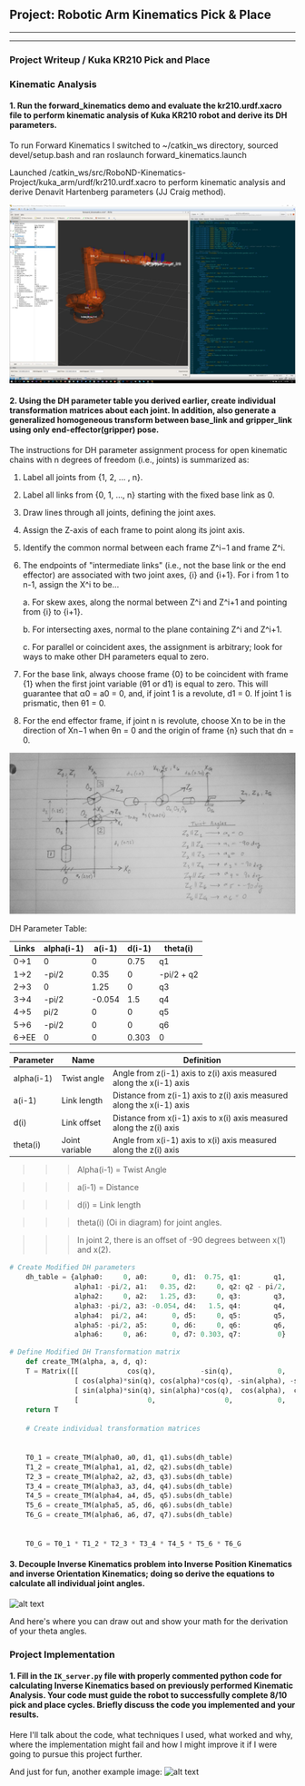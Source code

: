 ## Project: Robotic Arm Kinematics Pick & Place

---

[//]: # (Image References)

[image1]: ./misc_images/launch_kuka_urdf.jpg
[image2]: ./misc_images/denavit_hartenberg_sketch.jpg
[image3]: ./misc_images/wc_equation.png

---

### Project Writeup / Kuka KR210 Pick and Place

### Kinematic Analysis
#### 1. Run the forward_kinematics demo and evaluate the kr210.urdf.xacro file to perform kinematic analysis of Kuka KR210 robot and derive its DH parameters.

To run Forward Kinematics I switched to ~/catkin_ws directory, sourced devel/setup.bash and ran roslaunch forward_kinematics.launch

Launched /catkin_ws/src/RoboND-Kinematics-Project/kuka_arm/urdf/kr210.urdf.xacro to perform kinematic analysis and derive Denavit Hartenberg parameters (JJ Craig method).

![alt text][image1]

#### 2. Using the DH parameter table you derived earlier, create individual transformation matrices about each joint. In addition, also generate a generalized homogeneous transform between base_link and gripper_link using only end-effector(gripper) pose.

The instructions for DH parameter assignment process for open kinematic chains with n degrees of freedom (i.e., joints) is summarized as:

1. Label all joints from {1, 2, … , n}.
2. Label all links from {0, 1, …, n} starting with the fixed base link as 0.
3. Draw lines through all joints, defining the joint axes.
4. Assign the Z-axis of each frame to point along its joint axis.
5. Identify the common normal between each frame ​Z​^​i−1 and frame Z​^​i.

6. The endpoints of "intermediate links" (i.e., not the base link or the end effector) are associated with two joint axes, {i} and {i+1}. For i from 1 to n-1, assign the X^​i
to be...

    a. For skew axes, along the normal between Z^​i and Z​^​i+1 and pointing from {i} to {i+1}.
    
    b. For intersecting axes, normal to the plane containing ​Z^​i and Z^​i+1.
    
    c. For parallel or coincident axes, the assignment is arbitrary; look for ways to make other DH parameters equal to zero.

7. For the base link, always choose frame {0} to be coincident with frame {1} when the first joint variable (θ​1 or d1) is equal to zero. This will guarantee that α0 = a​0 = 0, and, if joint 1 is a revolute, d​1 = 0. If joint 1 is prismatic, then θ​1 = 0.

8. For the end effector frame, if joint n is revolute, choose Xn to be in the direction of X​n−1 when θ​n = 0 and the origin of frame {n} such that d​n = 0.

![alt text][image2]

DH Parameter Table:

Links | alpha(i-1) | a(i-1) | d(i-1) | theta(i)
--- | --- | --- | --- | ---
0->1 | 0 | 0 | 0.75 | q1
1->2 | -pi/2 | 0.35 | 0 | -pi/2 + q2
2->3 | 0 | 1.25 | 0 | q3
3->4 | -pi/2 | -0.054 | 1.5 | q4
4->5 | pi/2 | 0 | 0 | q5
5->6 | -pi/2 | 0 | 0 | q6
6->EE | 0 | 0 | 0.303 | 0
  
Parameter | Name | Definition   
--- | --- | ---
alpha(i-1) | Twist angle | Angle from z(i-1) axis to z(i) axis measured along the x(i-1) axis
a(i-1) | Link length | Distance from z(i-1) axis to z(i) axis measured along the x(i-1) axis
d(i) | Link offset | Distance from x(i-1) axis to x(i) axis measured along the z(i) axis
theta(i) | Joint variable | Angle from x(i-1) axis to x(i) axis measured along the z(i) axis
  
>>> Alpha(i-1) = Twist Angle

>>> a(i-1) = Distance

>>> d(i) = Link length

>>> theta(i) (Oi in diagram) for joint angles.

>>> In joint 2, there is an offset of -90 degrees between x(1) and x(2).

```python
# Create Modified DH parameters
	dh_table = {alpha0:     0, a0:      0, d1:  0.75, q1:        q1,
                alpha1: -pi/2, a1:   0.35, d2:     0, q2: q2 - pi/2,
                alpha2:     0, a2:   1.25, d3:     0, q3:        q3,
                alpha3: -pi/2, a3: -0.054, d4:   1.5, q4:        q4,
                alpha4:  pi/2, a4:      0, d5:     0, q5:        q5,
                alpha5: -pi/2, a5:      0, d6:     0, q6:        q6,
                alpha6:     0, a6:      0, d7: 0.303, q7:         0}
```

```python
# Define Modified DH Transformation matrix
	def create_TM(alpha, a, d, q):
    T = Matrix([[            cos(q),           -sin(q),           0,             a],   
                [ cos(alpha)*sin(q), cos(alpha)*cos(q), -sin(alpha), -sin(alpha)*d],
                [ sin(alpha)*sin(q), sin(alpha)*cos(q),  cos(alpha),  cos(alpha)*d],
                [                 0,                 0,           0,             1]])
    return T

	# Create individual transformation matrices
	

    T0_1 = create_TM(alpha0, a0, d1, q1).subs(dh_table)
    T1_2 = create_TM(alpha1, a1, d2, q2).subs(dh_table)
    T2_3 = create_TM(alpha2, a2, d3, q3).subs(dh_table)
    T3_4 = create_TM(alpha3, a3, d4, q4).subs(dh_table)
    T4_5 = create_TM(alpha4, a4, d5, q5).subs(dh_table)
    T5_6 = create_TM(alpha5, a5, d6, q6).subs(dh_table)
    T6_G = create_TM(alpha6, a6, d7, q7).subs(dh_table)


    T0_G = T0_1 * T1_2 * T2_3 * T3_4 * T4_5 * T5_6 * T6_G
```


#### 3. Decouple Inverse Kinematics problem into Inverse Position Kinematics and inverse Orientation Kinematics; doing so derive the equations to calculate all individual joint angles.

![alt text][image3]

And here's where you can draw out and show your math for the derivation of your theta angles. 



### Project Implementation

#### 1. Fill in the `IK_server.py` file with properly commented python code for calculating Inverse Kinematics based on previously performed Kinematic Analysis. Your code must guide the robot to successfully complete 8/10 pick and place cycles. Briefly discuss the code you implemented and your results. 


Here I'll talk about the code, what techniques I used, what worked and why, where the implementation might fail and how I might improve it if I were going to pursue this project further.  


And just for fun, another example image:
![alt text][image3]


